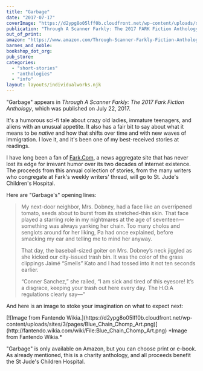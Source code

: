 ```yaml
---
title: "Garbage"
date: "2017-07-17"
coverImage: "https://d2ypg8o05lff0b.cloudfront.net/wp-content/uploads/sites/3/pages/through-a-scanner-farkly.jpg"
publication: "Through A Scanner Farkly: The 2017 FARK Fiction Anthology"
out_of_print:
amazon: "https://www.amazon.com/Through-Scanner-Farkly-Fiction-Anthology/dp/1548617113/"
barnes_and_noble:
bookshop_dot_org:
pub_store:
categories:
  - "short-stories"
  - "anthologies"
  - "info"
layout: layouts/individualworks.njk
---
```


"Garbage" appears in _Through A Scanner Farkly: The 2017 Fark Fiction Anthology_, which was published on July 22, 2017.

It's a humorous sci-fi tale about crazy old ladies, immature teenagers, and aliens with an unusual appetite. It also has a fair bit to say about what it means to be _native_ and how that shifts over time and with new waves of immigration. I love it, and it's been one of my best-received stories at readings.

I have long been a fan of [Fark.Com](http://www.fark.com), a news aggregate site that has never lost its edge for irrevant humor over its two decades of internet existence. The proceeds from this annual collection of stories, from the many writers who congregate at Fark's weekly writers' thread, will go to St. Jude's Children's Hospital.

Here are "Garbage's" opening lines:

> My next-door neighbor, Mrs. Dobney, had a face like an overripened tomato, seeds about to burst from its stretched-thin skin. That face played a starring role in my nightmares at the age of seventeen—something was always yanking her chain. Too many cholos and senglots around for her liking, Pa had once explained, before smacking my ear and telling me to mind her anyway.
>
> That day, the baseball-sized goiter on Mrs. Dobney’s neck jiggled as she kicked our city-issued trash bin. It was the color of the grass clippings Jaimé “Smells” Kato and I had tossed into it not ten seconds earlier.
>
> “Conner Sanchez,” she railed, “I am sick and tired of this eyesore! It’s a disgrace, keeping your trash out here every day. The H.O.A regulations clearly say—”

And here is an image to stoke your imagination on what to expect next:

<div class="caption">
[![Image from Fantendo Wikia.](https://d2ypg8o05lff0b.cloudfront.net/wp-content/uploads/sites/3/pages/Blue_Chain_Chomp_Art.png)](http://fantendo.wikia.com/wiki/File:Blue_Chain_Chomp_Art.png) *Image from Fantendo Wikia.* </div>

"Garbage" is only available on Amazon, but you can choose print or e-book. As already mentioned, this is a charity anthology, and all proceeds benefit the St Jude's Children Hospital.
